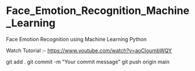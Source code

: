 # Face_Emotion_Recognition_Machine_Learning
Face Emotion Recognition using Machine Learning Python

Watch Tutorial :- https://www.youtube.com/watch?v=aoCIoumbWQY

git add .
git commit -m "Your commit message"
git push origin main

